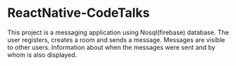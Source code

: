 # ReactNative-CodeTalks
This project is a messaging application using Nosql(firebase) database. The user registers, creates a room and sends a message. Messages are visible to other users. Information about when the messages were sent and by whom is also displayed.

